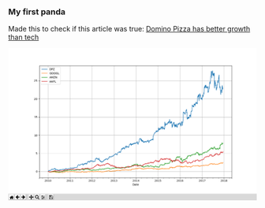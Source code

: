 ### My first panda

Made this to check if this article was true: [Domino Pizza has better growth than tech](https://www.fool.com/investing/2017/04/04/how-digital-innovation-delivered-2000-gains-for-do.aspx)

![result](./test.png "Result of my first pandas")

